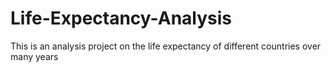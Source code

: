# Life-Expectancy-Analysis
This is an analysis project on the life expectancy of different countries over many years
